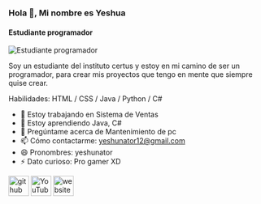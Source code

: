 ### Hola 👋, Mi nombre es Yeshua
#### Estudiante programador
![Estudiante programador](https://i.ibb.co/K9zwYZx/Blue-and-Purple-Casual-Corporate-App-Development-Startup-Banner-Landscape.png)

Soy un estudiante del instituto certus y estoy en mi camino de ser un programador, para crear mis proyectos que tengo en mente que siempre quise crear.

Habilidades: HTML / CSS / Java / Python / C#

- 🔭 Estoy trabajando en Sistema de Ventas 
- 🌱 Estoy aprendiendo Java, C# 
- 💬 Pregúntame acerca de Mantenimiento de pc 
- 📫 Cómo contactarme: yeshunator12@gmail.com 
- 😄 Pronombres: yeshunator 
- ⚡ Dato curioso: Pro gamer XD 


[<img src='https://cdn.jsdelivr.net/npm/simple-icons@3.0.1/icons/github.svg' alt='github' height='40'>](https://github.com/https://github.com/yeshua-aguilar)  [<img src='https://cdn.jsdelivr.net/npm/simple-icons@3.0.1/icons/youtube.svg' alt='YouTube' height='40'>](https://www.youtube.com/channel/UCt-RwHmT0IGIUzAhhtsZkOA)  [<img src='https://cdn.jsdelivr.net/npm/simple-icons@3.0.1/icons/icloud.svg' alt='website' height='40'>](www.zoomware.gq)  
